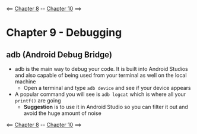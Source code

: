 <== [Chapter 8](./Chapter_08.md) -- [Chapter 10](./Chapter_10.md) ==>

# Chapter 9 - Debugging

## adb (Android Debug Bridge)
* adb is the main way to debug your code. It is built into Android Studios and also capable of being used from your terminal as well on the local machine
    * Open a terminal and type `adb device` and see if your device appears
* A popular command you will see is `adb logcat` which is where all your `printf()` are going
    * **Suggestion** is to use it in Android Studio  so you can filter it out and avoid the huge amount of noise

<== [Chapter 8](./Chapter_08.md) -- [Chapter 10](./Chapter_10.md) ==>